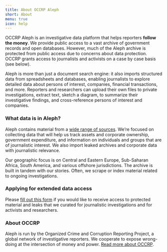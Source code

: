 ```yaml
---
title: About OCCRP Aleph
short: About
menu: true
icon: help
---
```


OCCRP Aleph is an investigative data platform that helps reporters **follow the money**. We provide public access to a vast archive of government records and open databases. However, much of the Aleph archive is protected from public access due to concerns about data protection. OCCRP grants access to journalists and activists on a case by case basis (see below).

Aleph is more than just a document search engine: it also imports structured data from spreadsheets and databases, enabling journalists to explore detailed data about persons of interest, companies, financial transactions, and more. Reporters and researchers can upload their own files to private investigations, extract text, sketch a diagram, to summarize their investigative findings, and cross-reference persons of interest and companies.

### What data is in Aleph?

Aleph contains material from a [wide range of sources](/datasets). We’re focused on collecting data that will help us track assets and corporate ownership, government expenditure, and information on individuals and groups that are of journalistic interest. We also import leaked archives and corporate data with journalistic relevance.

Our geographic focus is on Central and Eastern Europe, Sub-Saharan Africa, South America, and various offshore jurisdictions. The archive is built in tandem with our stories. Often, we scrape or index material related to ongoing investigations.

### Applying for extended data access

Please [fill out this form](https://requests.occrp.org/register) if you would like to receive access to protected material and leaks that we curated for journalistic investigations and for activists and researchers.

### About OCCRP

Aleph is run by the Organized Crime and Corruption Reporting Project, a global network of investigative reporters. We cooperate to expose wrong-doing at the intersection of money and power. [Read more about OCCRP](https://www.occrp.org/en/about-us).
